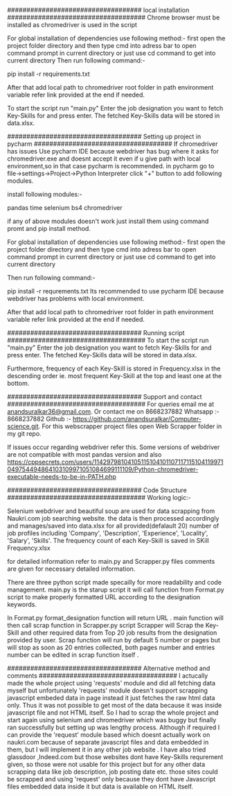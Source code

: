 
###################################        local installation       ####################################
Chrome browser must be installed as chromedriver is used in the script

For global installation of dependencies use following method:-
first open the project folder directory and then type cmd into adress bar to open command prompt in current directory or just use cd command to get into current directory
Then run following command:-

pip install -r requirements.txt

After that add local path to chromedriver root folder in path environment variable
refer link provided at the end if needed.

To start the script run "main.py"
Enter the job designation you want to fetch Key-Skills for and press enter.
The fetched Key-Skills data will be stored in data.xlsx.


###################################       Setting up project in pycharm       ####################################
If chromedriver has issues
Use pycharm IDE because webdriver has bug where it asks for chromedriver.exe and doesnt accept it even if u give path with local environment,so in that case pycharm is recommended.
in pycharm go to file->settings->Project->Python Interpreter  click "+" button to add following modules.

install following modules:-

pandas
time
selenium
bs4
chromedriver

if any of above modules doesn't work just install them using command promt and pip install method.

For global installation of dependencies use following method:-
first open the project folder directory and then type cmd into adress bar to open command prompt in current directory or just use cd command to get into current directory

Then run following command:-

pip install -r requrements.txt
Its recommended to use pycharm IDE because webdriver has problems with local environment.

After that add local path to chromedriver root folder in path environment variable
refer link provided at the end if needed.

###################################       Running script       ####################################
To start the script run "main.py"
Enter the job designation you want to fetch Key-Skills for and press enter.
The fetched Key-Skills data will be stored in data.xlsx.

Furthermore, frequency of each Key-Skill is stored in Frequency.xlsx in the descending order ie. most frequent Key-Skill at the top and least one at the bottom.



###################################       Support and contact       ####################################
For queries email me at anandsuralkar36@gmail.com.
Or contact me on 8668237882
Whatsapp :- 8668237882
Github :- https://github.com/anandsuralkar/Computer-science.git.
For this webscrapper project files open Web Scrapper folder in my git repo.

If issues occur regarding webdriver refer this.
Some versions of webdriver are not compatible with most pandas version and also
https://cppsecrets.com/users/11429798104105115104101107117115104119971049754494864103109971051084699111109/Python-chromedriver-executable-needs-to-be-in-PATH.php


###################################      Code Structure       ####################################
Working logic:-

Selenium webdriver and beautiful soup are used for data scrapping from Naukri.com job searching website.
the data is then processed accordingly and manages/saved into data.xlsx for all provided(defalault 20) number of job profiles including 'Company', 'Description', 'Experience', 'Locality', 'Salary', 'Skills'.
The frequency count of each Key-Skill is saved in SKill Frequency.xlsx

for detailed information refer to main.py and Scrapper.py files comments are given for necessary detailed information.


There are three python script made specailly for more readability and code management.
main.py is the starup script it will call function from Format.py script to make properly formatted URL according to the designation keywords.

In Format.py format_designation function will return URL .
main function will then call scrap function in Scrapper.py script
Scrapper will Scrap the Key-Skill and other required data from Top 20 job results from the designation provided by user.
Scrap function will run by default 5 number or pages but will stop as soon as 20 entries collected, both pages number and entries number can be edited in scrap function itself .

###################################      Alternative method and comments      ####################################
I actucally made the whole project using 'requests' module and did all fetching data myself but unfortunately 'requests' module doesn't support scrapping javascript embeded data in page instead it just fetches the raw html data only.
Thus it was not possible to get most of the data because it was inside javascript file and not HTML itself.
So I had to scrap the whole project and start again using selenium and chromedriver which was buggy but finally ran  successfully but setting up was lengthy process.
Although if required I can provide the 'request' module based which doesnt actually work on naukri.com because of separate javascript files and data embedded in them, but I will implement it in any other job website .
I have also tried glassdoor ,Indeed.com but those websites dont have Key-Skills requrement given, so those were not usable for this project but for any other data scrapping data like job description, job posting date etc. those sites could be scrapped and using 'request' only because they dont have Javascript files embedded data inside it but data is available on HTML itself.